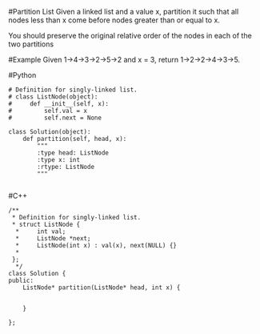 #Partition List 
Given a linked list and a value x, partition it such that all nodes less than x come before nodes greater than or equal to x.

You should preserve the original relative order of the nodes in each of the two partitions

#Example
Given 1->4->3->2->5->2 and x = 3,
return 1->2->2->4->3->5.

#Python
```
# Definition for singly-linked list.
# class ListNode(object):
#     def __init__(self, x):
#         self.val = x
#         self.next = None

class Solution(object):
    def partition(self, head, x):
        """
        :type head: ListNode
        :type x: int
        :rtype: ListNode
        """
        
```

#C++
```
/**
 * Definition for singly-linked list.
 * struct ListNode {
  *     int val;
  *     ListNode *next;
  *     ListNode(int x) : val(x), next(NULL) {}
  * 
 };
  */
class Solution {
public:
    ListNode* partition(ListNode* head, int x) {
            
                
    }

};
```


